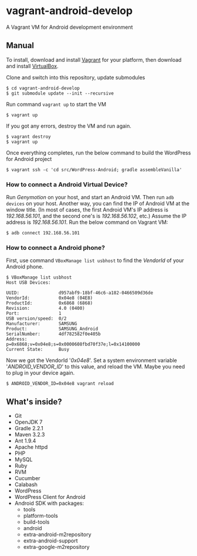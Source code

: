 vagrant-android-develop
=======================

A Vagrant VM for Android development environment

## Manual

To install, download and install [Vagrant](https://www.vagrantup.com/) for your platform, then download and install [VirtualBox](https://www.virtualbox.org/).

Clone and switch into this repository, update submodules

``` console
$ cd vagrant-android-develop
$ git submodule update --init --recursive
```

Run command `vagrant up` to start the VM

``` console
$ vagrant up
```

If you got any errors, destroy the VM and run again. 

``` console
$ vagrant destroy
$ vagrant up
```

Once everything completes, run the below command to build the WordPress for Android project

``` console
$ vagrant ssh -c 'cd src/WordPress-Android; gradle assembleVanilla'
```

### How to connect a Android Virtual Device?

Run *Genymotion* on your host, and start an Android VM. Then run `adb devices` on your host. Another way, you can find the IP of Android VM at the window title. (In most of cases, the first Android VM's IP address is *192.168.56.101*, and the second one's is *192.168.56.102*, etc.) Assume the IP address is *192.168.56.101*. Run the below command on Vagrant VM:

``` console
$ adb connect 192.168.56.101
```

### How to connect a Android phone?

First, use command `VBoxManage list usbhost` to find the *VendorId* of your Android phone.

``` console
$ VBoxManage list usbhost
Host USB Devices:

UUID:               d957abf9-18bf-46c6-a182-0466509d36de
VendorId:           0x04e8 (04E8)
ProductId:          0x6868 (6868)
Revision:           4.0 (0400)
Port:               1
USB version/speed:  0/2
Manufacturer:       SAMSUNG
Product:            SAMSUNG_Android
SerialNumber:       4df782582f0e405b
Address:            p=0x6868;v=0x04e8;s=0x0000608fbd70f37e;l=0x14100000
Current State:      Busy
```

Now we got the VendorId '*0x04e8*'. Set a system environment variable '*ANDROID_VENDOR_ID*' to this value, and reload the VM. Maybe you need to plug in your device again.

``` console
$ ANDROID_VENDOR_ID=0x04e8 vagrant reload
```

## What's inside?

 * Git
 * OpenJDK 7
 * Gradle 2.2.1
 * Maven 3.2.3
 * Ant 1.9.4
 * Apache httpd
 * PHP
 * MySQL
 * Ruby
 * RVM
 * Cucumber
 * Calabash
 * WordPress
 * WordPress Client for Android
 * Android SDK with packages:
   - tools
   - platform-tools
   - build-tools
   - android
   - extra-android-m2repository
   - extra-android-support
   - extra-google-m2repository

